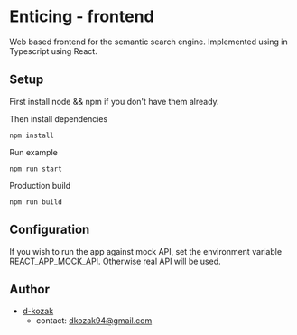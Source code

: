 # Enticing - frontend

Web based frontend for the semantic search engine.
Implemented using in Typescript using React.

## Setup

First install node && npm if you don't have them already.

Then install dependencies
```
npm install
```

Run example
```
npm run start
```
Production build
```
npm run build
```

## Configuration
If you wish to run the app against mock API, set the environment variable REACT_APP_MOCK_API. Otherwise real API will be used. 

## Author
* [d-kozak](https://github.com/d-kozak/)
    * contact: [dkozak94@gmail.com](mailto:dkozak94@gmail.com)
